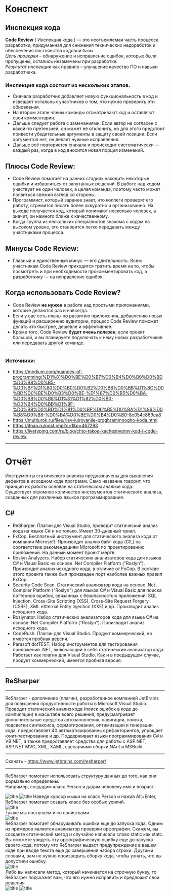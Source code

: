 # Конспект
## **Инспекция кода**

**Code Review** ( Инспекция кода ) — это неотъемлемая часть процесса разработки, придуманная для снижения технических недоработок и обеспечения постоянства кодовой базы.  
*Цель проверки* – обнаружение и исправление ошибок, которые были пропущены, остались незамечены при разработке.  
*Результат инспекции* как правило – улучшение качество ПО и навыки разработчика.  
### Инспекция кода  состоит из нескольких этапов.
- Сначала разработчик добавляет новую функциональность в код и извещает остальных участников о том, что нужно проверить эти обновления.  
- На втором этапе члены команды отсматривают код и оставляют свои комментарии.   
- Дальше следует работа с замечаниями. Если автор не согласен с  какой-то претензией, он может её отклонить, но для этого предстоит привести убедительные аргументы в защиту своей позиции. Если аргументов нет, он делает нужные исправления.  
- Дальше всё повторяется сначала и происходит систематически — каждый раз, когда в код вносится новая порция изменений.   
   
## **Плюсы Code Review:**
- Code Review помогает на ранних стадиях находить некоторые ошибки и избавляться от запутанных решений. В работе над кодом участвует не один человек, а целая команда, поэтому часто может появиться свежий взгляд со стороны.
- Программист, который заранее знает, что коллеги проверят его работу, стремится писать более аккуратно и организованно. На выходе получается код, который понимают несколько человек, а значит, он намного ближе к качественному.
- Когда группа из нескольких специалистов знакома с кодом на высоком уровне, его становится легко передавать между участниками процесса.
## **Минусы Code Review:**
- Главный и единственный минус — его длительность. Всем участникам Code Review приходится тратить время на то, чтобы посмотреть и при необходимости прокомментировать код, а разработчику — на исправление ошибок.
## **Когда использовать Code Review?**
- Code Review **не нужен** в работе над простыми приложениями, которые делаются раз и навсегда.
- Если у вас есть планы по развитию приложения, добавлению новых функций и расширению аудитории, процесс Code Review поможет делать это быстрее, дешевле и эффективнее.
- Кроме того, Code Review **будет очень полезен**, если проект большой, и вы планируете подключать к нему новых разработчиков или передавать другой команде.  
---
### Источники:
- https://medium.com/nuances-of-programming/%D1%81%D0%BE%D0%B7%D0%B4%D0%B0%D0%BD%D0%B8%D0%B5-%D0%BF%D1%80%D0%B0%D0%B2%D0%B8%D0%BB%D1%8C%D0%BD%D0%BE%D0%B3%D0%BE-%D1%87%D0%B5%D0%BA-%D0%BB%D0%B8%D1%81%D1%82%D0%B0-%D0%B4%D0%BB%D1%8F-%D0%B8%D0%BD%D1%81%D0%BF%D0%B5%D0%BA%D1%86%D0%B8%D0%B8-%D0%BA%D0%BE%D0%B4%D0%B0-8e054c869ea8
- https://multiurok.ru/files/riev-iuirovaniie-proghrammnogho-koda.html
- https://itnan.ru/post.php?c=1&p=467293
- https://livetyping.com/ru/blog/chto-takoe-kachestvenny-kod-i-code-review         
---
# Отчёт
Инструменты статического анализа предназначены для выявления дефектов в исходном коде программ. Само название говорит, что принцип их работы основан на статическом анализе кода.  
Существует огромное количество инструментов статического анализа, созданных для различных языков программирования. 
## **C#**
- ReSharper. Плагин для Visual Studio, проводит статический анализ кода на языке C# и не только. Имеет 30-дневный триал.
- FxCop. Бесплатный инструмент для статического анализа кода от компании Microsoft. Производит анализ байт-кода (CIL) на соответствие рекомендациям Microsoft по проектированию приложений. На данный момент проект мертв.
- Roslyn Analyzers. Набор статических анализаторов кода для языков C# и Visual Basic на основе .Net Compiler Platform ("Roslyn"). Производит анализ исходного кода, в отличие от FxCop. В составе этого проекта также был произведен порт наиболее важных правил FxCop. 
- Security Code Scan. Статический анализатор кода на основе .Net Compiler Platform ("Roslyn") для языков C# и Visual Basic для поиска паттернов ошибок, связанных с безопасностью приложений: SQL Injection, Cross-Site Scripting (XSS), Cross-Site Request Forgery (CSRF), XML eXternal Entity Injection (XXE) и др. Производит анализ исходного кода.
- Roslynator. Набор статических анализаторов кода для языка C# на основе .Net Compiler Platform ("Roslyn"). Производит анализ исходного кода. 
- CodeRush. Плагин для Visual Studio. Продукт коммерческий, но имеется пробная версия.
- Parasoft dotTEST. Набор инструментов для тестирования приложений .NET, включающий в себя статический анализатор кода. Работает как плагин для Visual Studio. Как и в предыдущем случае, продукт коммерческий, имеется пробная версия.
---
## **ReSharper** 
---
ReSharper - дополнение (плагин), разработанное компанией JetBrains для повышения продуктивности работы в Microsoft Visual Studio.  
Проводит статический анализ кода (поиск ошибок в коде до компиляции) в масштабе всего решения, предусматривает дополнительные средства автозаполнения, навигации, поиска, подсветки синтаксиса, форматирования, оптимизации и генерации кода, предоставляет 40 автоматизированных рефакторингов, упрощает юнит-тестирование и др. Поддерживает языки программирования C# и VB.NET, а также предоставляет средства для работы с ASP.NET, ASP.NET MVC, XML, XAML, сценариями сборки NAnt и MSBuild.  

---
Cкачать - https://www.jetbrains.com/resharper/  

---
ReSharper помогает использовать структуру данных до того, как они формально определены.   
Например, создадим класс Person и дадим человеку имя и возраст.

![title](/Image/pc1.png?raw=true "Optional Title")
![title](Image/pc1.png)
Наведя курсор мыши на класс Person и нажав Alt+Enter, ReSharper помогает создать класс без особых усилий.  
![title](Image/pc2.png)  
Также мы поступаем и со свойствами.  
![title](Image/pc3.png)  
ReSharper помогает обнаруживать ошибки еще до запуска кода. Одним из примеров является анализатор проверки орфографии. Скажем, вы создаете статический метод и случайно написали слово static как statc. Вы сможете увидеть эту орфографическую ошибку еще до запуска своего кода, потому что ReSharper выдаст предупреждение в вашем коде при вводе текста еще до завершения набора строки. Другими словами, вам не нужно производить сборку кода, чтобы узнать, что вы допустили ошибку.  
![title](Image/pc6.png)  
Либо вы написали метод, который начинается на строчную букву, то ReSharper подскажет вам, что его нужно исправить и предложит свои решения.  
![title](Image/pc4.png) ![title](Image/pc5.png)   
